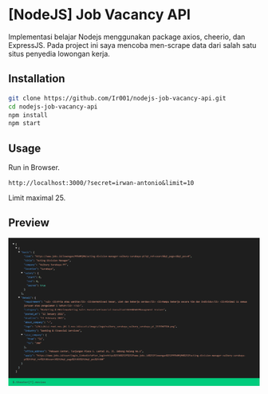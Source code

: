 # [NodeJS] Job Vacancy API

Implementasi belajar Nodejs menggunakan package axios, cheerio, dan ExpressJS. Pada project ini saya mencoba men-scrape data dari salah satu situs penyedia lowongan kerja.
## Installation
```bash
git clone https://github.com/Ir001/nodejs-job-vacancy-api.git
cd nodejs-job-vacancy-api
npm install
npm start
```

## Usage
Run in Browser. 
```
http://localhost:3000/?secret=irwan-antonio&limit=10
```
Limit maximal 25.
## Preview
![Response](https://github.com/Ir001/nodejs-job-vacancy-api/blob/main/screenshot.png?raw=true)
